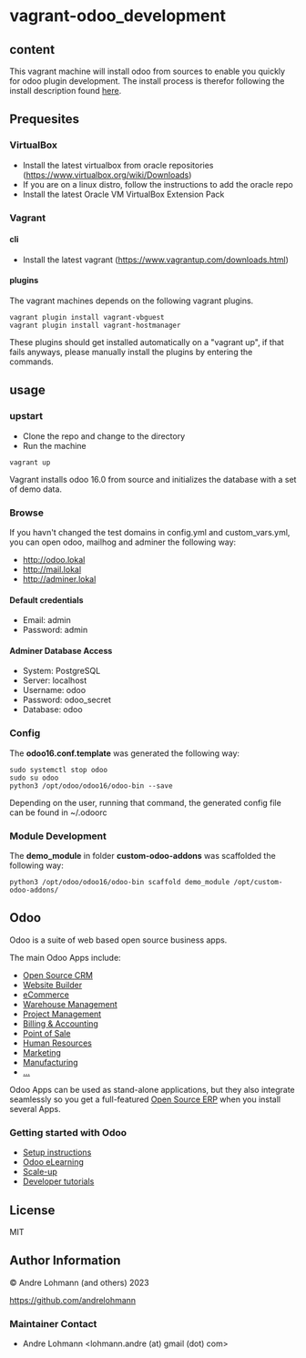 # vagrant-odoo_development

## content

This vagrant machine will install odoo from sources to enable you quickly for odoo plugin development.
The install process is therefor following the install description found [here](https://linuxize.com/post/how-to-install-odoo-15-on-ubuntu-20-04/).

## Prequesites

### VirtualBox

  * Install the latest virtualbox from oracle repositories (https://www.virtualbox.org/wiki/Downloads)
  * If you are on a linux distro, follow the instructions to add the oracle repo
  * Install the latest Oracle VM VirtualBox Extension Pack

### Vagrant

#### cli

  * Install the latest vagrant (https://www.vagrantup.com/downloads.html)

#### plugins

The vagrant machines depends on the following vagrant plugins.

```
vagrant plugin install vagrant-vbguest
vagrant plugin install vagrant-hostmanager
```

These plugins should get installed automatically on a "vagrant up", if that fails anyways, please manually install the plugins by entering the commands.

## usage

### upstart

  * Clone the repo and change to the directory
  * Run the machine

```
vagrant up
```

Vagrant installs odoo 16.0 from source and initializes the database with a set of demo data.

### Browse

If you havn't changed the test domains in config.yml and custom_vars.yml, you can open odoo, mailhog and adminer the following way:

  * http://odoo.lokal
  * http://mail.lokal
  * http://adminer.lokal

#### Default credentials

  * Email: admin
  * Password: admin

#### Adminer Database Access

  * System: PostgreSQL
  * Server: localhost
  * Username: odoo
  * Password: odoo_secret
  * Database: odoo

### Config

The **odoo16.conf.template** was generated the following way:

```
sudo systemctl stop odoo
sudo su odoo
python3 /opt/odoo/odoo16/odoo-bin --save
```

Depending on the user, running that command, the generated config file can be found in ~/.odoorc

### Module Development

The **demo_module** in folder **custom-odoo-addons** was scaffolded the following way:

```
python3 /opt/odoo/odoo16/odoo-bin scaffold demo_module /opt/custom-odoo-addons/
```

## Odoo

Odoo is a suite of web based open source business apps.

The main Odoo Apps include:
  * [Open Source CRM](https://www.odoo.com/page/crm)
  * [Website Builder](https://www.odoo.com/page/website-builder)
  * [eCommerce](https://www.odoo.com/page/e-commerce)
  * [Warehouse Management](https://www.odoo.com/page/warehouse)
  * [Project Management](https://www.odoo.com/page/project-management)
  * [Billing & Accounting](https://www.odoo.com/page/accounting)
  * [Point of Sale](https://www.odoo.com/page/point-of-sale)
  * [Human Resources](https://www.odoo.com/page/employees)
  * [Marketing](https://www.odoo.com/page/lead-automation)
  * [Manufacturing](https://www.odoo.com/page/manufacturing)
  * [...](https://www.odoo.com/#apps)

Odoo Apps can be used as stand-alone applications, but they also integrate seamlessly so you get
a full-featured [Open Source ERP](https://www.odoo.com) when you install several Apps.


### Getting started with Odoo

  * [Setup instructions](https://www.odoo.com/documentation/16.0/setup/install.html)
  * [Odoo eLearning](https://www.odoo.com/slides)
  * [Scale-up](https://www.odoo.com/page/scale-up-business-game)
  * [Developer tutorials](https://www.odoo.com/documentation/16.0/tutorials.html)

## License

MIT

## Author Information

&copy; Andre Lohmann (and others) 2023

https://github.com/andrelohmann

### Maintainer Contact

 * Andre Lohmann
  <lohmann.andre (at) gmail (dot) com>
